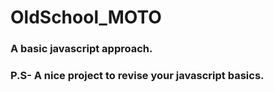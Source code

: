 # OldSchool_MOTO

### A basic javascript approach.
### P.S- A nice project to revise your javascript basics.
